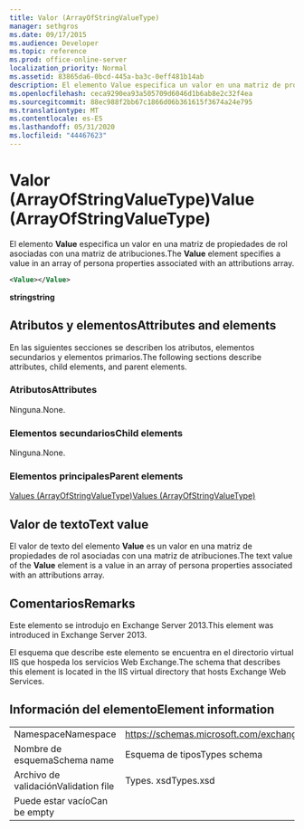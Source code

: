 ```yaml
---
title: Valor (ArrayOfStringValueType)
manager: sethgros
ms.date: 09/17/2015
ms.audience: Developer
ms.topic: reference
ms.prod: office-online-server
localization_priority: Normal
ms.assetid: 83865da6-0bcd-445a-ba3c-0eff481b14ab
description: El elemento Value especifica un valor en una matriz de propiedades de rol asociadas con una matriz de atribuciones.
ms.openlocfilehash: ceca9290ea93a505709d6046d1b6ab8e2c32f4ea
ms.sourcegitcommit: 88ec988f2bb67c1866d06b361615f3674a24e795
ms.translationtype: MT
ms.contentlocale: es-ES
ms.lasthandoff: 05/31/2020
ms.locfileid: "44467623"
---
```

# <a name="value-arrayofstringvaluetype"></a><span data-ttu-id="400f1-103">Valor (ArrayOfStringValueType)</span><span class="sxs-lookup"><span data-stu-id="400f1-103">Value (ArrayOfStringValueType)</span></span>

<span data-ttu-id="400f1-104">El elemento **Value** especifica un valor en una matriz de propiedades de rol asociadas con una matriz de atribuciones.</span><span class="sxs-lookup"><span data-stu-id="400f1-104">The **Value** element specifies a value in an array of persona properties associated with an attributions array.</span></span> 
  
```XML
<Value></Value>
```

<span data-ttu-id="400f1-105">**string**</span><span class="sxs-lookup"><span data-stu-id="400f1-105">**string**</span></span>

## <a name="attributes-and-elements"></a><span data-ttu-id="400f1-106">Atributos y elementos</span><span class="sxs-lookup"><span data-stu-id="400f1-106">Attributes and elements</span></span>

<span data-ttu-id="400f1-107">En las siguientes secciones se describen los atributos, elementos secundarios y elementos primarios.</span><span class="sxs-lookup"><span data-stu-id="400f1-107">The following sections describe attributes, child elements, and parent elements.</span></span>
  
### <a name="attributes"></a><span data-ttu-id="400f1-108">Atributos</span><span class="sxs-lookup"><span data-stu-id="400f1-108">Attributes</span></span>

<span data-ttu-id="400f1-109">Ninguna.</span><span class="sxs-lookup"><span data-stu-id="400f1-109">None.</span></span>
  
### <a name="child-elements"></a><span data-ttu-id="400f1-110">Elementos secundarios</span><span class="sxs-lookup"><span data-stu-id="400f1-110">Child elements</span></span>

<span data-ttu-id="400f1-111">Ninguna.</span><span class="sxs-lookup"><span data-stu-id="400f1-111">None.</span></span>
  
### <a name="parent-elements"></a><span data-ttu-id="400f1-112">Elementos principales</span><span class="sxs-lookup"><span data-stu-id="400f1-112">Parent elements</span></span>

[<span data-ttu-id="400f1-113">Values (ArrayOfStringValueType)</span><span class="sxs-lookup"><span data-stu-id="400f1-113">Values (ArrayOfStringValueType)</span></span>](values-arrayofstringvaluetype.md)
  
## <a name="text-value"></a><span data-ttu-id="400f1-114">Valor de texto</span><span class="sxs-lookup"><span data-stu-id="400f1-114">Text value</span></span>

<span data-ttu-id="400f1-115">El valor de texto del elemento **Value** es un valor en una matriz de propiedades de rol asociadas con una matriz de atribuciones.</span><span class="sxs-lookup"><span data-stu-id="400f1-115">The text value of the **Value** element is a value in an array of persona properties associated with an attributions array.</span></span> 
  
## <a name="remarks"></a><span data-ttu-id="400f1-116">Comentarios</span><span class="sxs-lookup"><span data-stu-id="400f1-116">Remarks</span></span>

<span data-ttu-id="400f1-117">Este elemento se introdujo en Exchange Server 2013.</span><span class="sxs-lookup"><span data-stu-id="400f1-117">This element was introduced in Exchange Server 2013.</span></span>
  
<span data-ttu-id="400f1-118">El esquema que describe este elemento se encuentra en el directorio virtual IIS que hospeda los servicios Web Exchange.</span><span class="sxs-lookup"><span data-stu-id="400f1-118">The schema that describes this element is located in the IIS virtual directory that hosts Exchange Web Services.</span></span>
  
## <a name="element-information"></a><span data-ttu-id="400f1-119">Información del elemento</span><span class="sxs-lookup"><span data-stu-id="400f1-119">Element information</span></span>

|||
|:-----|:-----|
|<span data-ttu-id="400f1-120">Namespace</span><span class="sxs-lookup"><span data-stu-id="400f1-120">Namespace</span></span>  <br/> |https://schemas.microsoft.com/exchange/services/2006/types  <br/> |
|<span data-ttu-id="400f1-121">Nombre de esquema</span><span class="sxs-lookup"><span data-stu-id="400f1-121">Schema name</span></span>  <br/> |<span data-ttu-id="400f1-122">Esquema de tipos</span><span class="sxs-lookup"><span data-stu-id="400f1-122">Types schema</span></span>  <br/> |
|<span data-ttu-id="400f1-123">Archivo de validación</span><span class="sxs-lookup"><span data-stu-id="400f1-123">Validation file</span></span>  <br/> |<span data-ttu-id="400f1-124">Types. xsd</span><span class="sxs-lookup"><span data-stu-id="400f1-124">Types.xsd</span></span>  <br/> |
|<span data-ttu-id="400f1-125">Puede estar vacío</span><span class="sxs-lookup"><span data-stu-id="400f1-125">Can be empty</span></span>  <br/> ||
   

